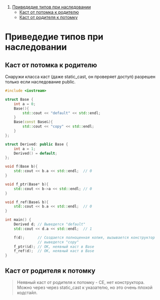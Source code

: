 1. [Приведедие типов при наследовании](#приведедие-типов-при-наследовании)
    - [Каст от потомка к родителю](#каст-от-потомка-к-родителю)
    - [Каст от родителя к потомку](#каст-от-родителя-к-потомку)

# Приведедие типов при наследовании

## Каст от потомка к родителю

Снаружи класса каст (даже static_cast, он проверяет доступ) разрешен только если наследование public.

```C++
#include <iostream>

struct Base {
    int a = 0;
    Base(){
        std::cout << "default" << std::endl;
    }
    Base(const Base&){
        std::cout << "copy" << std::endl;
    }
};

struct Derived: public Base {
    int a = 1;
    Derived() = default;
};

void f(Base b){
    std::cout << b.a << std::endl;  // 0
}

void f_ptr(Base* b){
    std::cout << b->a << std::endl; // 0
}

void f_ref(Base& b){
    std::cout << b.a << std::endl;  // 0
}

int main() {
    Derived d; // Выведется "default"
    std::cout << d.a << std::endl;  // 1

    f(d);      // Создается полноценная копия, вызывается конструктор
               // выведется "copy"
    f_ptr(&d); // OK, неявный каст в Base
    f_ref(d);  // OK, неявный каст в Base
}
```

## Каст от родителя к потомку

> Неявный каст от родителя к потомку - CE, нет конструктора. Можно через через static_cast к указателю, но это очень плохой кодстайл.